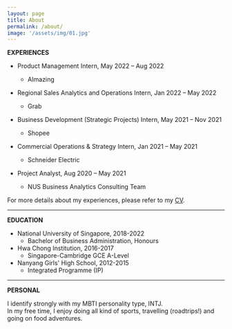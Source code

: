 ```yaml
---
layout: page
title: About
permalink: /about/
image: '/assets/img/01.jpg'
---
```


**EXPERIENCES**
* Product Management Intern, May 2022 – Aug 2022
  - AImazing

* Regional Sales Analytics and Operations Intern, Jan 2022 – May 2022
  - Grab

* Business Development (Strategic Projects) Intern, May 2021 – Nov 2021
  - Shopee

* Commercial Operations & Strategy Intern, Jan 2021 – May 2021
  - Schneider Electric

* Project Analyst, Aug 2020 – May 2021
  - NUS Business Analytics Consulting Team


For more details about my experiences, please refer to my [CV](https://drive.google.com/drive/u/0/my-drive?ths=true).

***

**EDUCATION**
* National University of Singapore, 2018-2022
  - Bachelor of Business Administration, Honours
* Hwa Chong Institution, 2016-2017
  - Singapore-Cambridge GCE A-Level
* Nanyang Girls' High School, 2012-2015
  - Integrated Programme (IP)

***

**PERSONAL**

I identify strongly with my MBTI personality type, INTJ. 
<br/>
In my free time, I enjoy doing all kind of sports, travelling (roadtrips!) and going on food adventures.  
